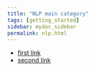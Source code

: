 ```yaml
---
title: "NLP main category"
tags: [getting_started]
sidebar: mydoc_sidebar
permalink: nlp.html
---
```



- [first link](/first_page)
- [second link](/second_page)